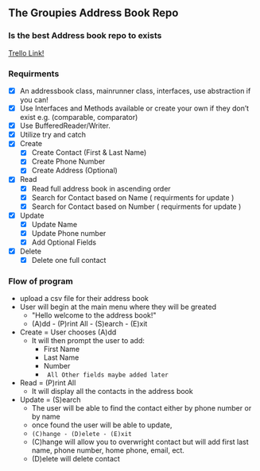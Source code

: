 ## The Groupies Address Book Repo
### Is the best Address book repo to exists

[Trello Link!](https://trello.com/b/I2Z0Qqij/thegroupez-addressbook)

### Requirments
- [x] An addressbook class, mainrunner class, interfaces, use abstraction if you can!
- [x] Use Interfaces and Methods available or create your own if they don’t exist e.g. (comparable, comparator)
- [x] Use BufferedReader/Writer.
- [x] Utilize try and catch
- [x] Create
    - [x] Create Contact (First & Last Name)
    - [x] Create Phone Number 
    - [x] Create Address (Optional)
- [x] Read
    - [x] Read full address book in ascending order
    - [x] Search for Contact based on Name ( requirments for update )
    - [x] Search for Contact based on Number ( requirments for update )
- [x] Update
    - [x] Update Name
    - [x] Update Phone number
    - [x] Add Optional Fields
- [x] Delete
    - [x] Delete one full contact
    
### Flow of program
* upload a csv file for their address book
* User will begin at the main menu where they will be greated
  - "Hello welcome to the address book!"
   - (A)dd - (P)rint All - (S)earch - (E)xit
* Create = User chooses (A)dd
  - It will then prompt the user to add:
    - First Name
    - Last Name
    - Number
     - ` All Other fields maybe added later`
* Read = (P)rint All
  - It will display all the contacts in the address book
* Update = (S)earch
  - The user will be able to find the contact either by phone number or by name
  - once found the user will be able to update,
  - `(C)hange - (D)elete - (E)xit`
  - (C)hange will allow you to overwright contact but will add first last name, phone number, home phone, email, ect.
  - (D)elete will delete contact
  
  
    